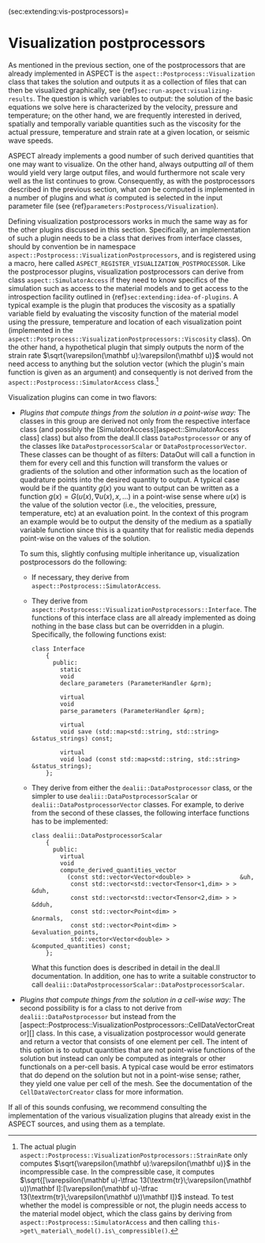 (sec:extending:vis-postprocessors)=
# Visualization postprocessors

As mentioned in the previous section, one of the postprocessors that are
already implemented in ASPECT is the
`aspect::Postprocess::Visualization` class that takes the solution and
outputs it as a collection of files that can then be visualized graphically,
see {ref}`sec:run-aspect:visualizing-results`. The question is which variables to output:
the solution of the basic equations we solve here is characterized by the
velocity, pressure and temperature; on the other hand, we are frequently
interested in derived, spatially and temporally variable quantities such as
the viscosity for the actual pressure, temperature and strain rate at a given
location, or seismic wave speeds.

ASPECT already implements a good number of such
derived quantities that one may want to visualize. On the other hand, always
outputting *all* of them would yield very large output files, and would
furthermore not scale very well as the list continues to grow. Consequently,
as with the postprocessors described in the previous section, what *can* be
computed is implemented in a number of plugins and what *is* computed is
selected in the input parameter file (see {ref}`parameters:Postprocess/Visualization`).

Defining visualization postprocessors works in much the same way as for the
other plugins discussed in this section. Specifically, an implementation of
such a plugin needs to be a class that derives from interface classes, should
by convention be in namespace
`aspect::Postprocess::VisualizationPostprocessors`, and is registered using a
macro, here called `ASPECT_REGISTER_VISUALIZATION_POSTPROCESSOR`. Like the
postprocessor plugins, visualization postprocessors can derive from class
`aspect::SimulatorAccess` if they need to know specifics of the
simulation such as access to the material models and to get access to the
introspection facility outlined in {ref}`sec:extending:idea-of-plugins`. A typical example is
the plugin that produces the viscosity as a spatially variable field by
evaluating the viscosity function of the material model using the pressure,
temperature and location of each visualization point (implemented in the
`aspect::Postprocess::VisualizationPostprocessors::Viscosity` class). On the
other hand, a hypothetical plugin that simply outputs the norm of the strain
rate $\sqrt{\varepsilon(\mathbf
  u):\varepsilon(\mathbf u)}$ would not need access to anything but the
solution vector (which the plugin's main function is given as an
argument) and consequently is not derived from the
`aspect::Postprocess::SimulatorAccess` class.[^footnote1]

Visualization plugins can come in two flavors:

-   *Plugins that compute things from the solution in a point-wise way:* The
    classes in this group are derived not only from the respective interface
    class (and possibly the [SimulatorAccess][aspect::SimulatorAccess class]
    class) but also from the deal.II class `DataPostprocessor` or any of the
    classes like `DataPostprocessorScalar` or `DataPostprocessorVector`. These
    classes can be thought of as filters: DataOut will call a function in them
    for every cell and this function will transform the values or gradients of
    the solution and other information such as the location of quadrature
    points into the desired quantity to output. A typical case would be if the
    quantity $g(x)$ you want to output can be written as a function
    $g(x) = G(u(x),\nabla u(x), x, ...)$ in a point-wise sense where $u(x)$ is
    the value of the solution vector (i.e., the velocities, pressure,
    temperature, etc) at an evaluation point. In the context of this program
    an example would be to output the density of the medium as a spatially
    variable function since this is a quantity that for realistic media
    depends point-wise on the values of the solution.

    To sum this, slightly confusing multiple inheritance up, visualization
    postprocessors do the following:

    -   If necessary, they derive from
        `aspect::Postprocess::SimulatorAccess`.

    -   They derive from
        `aspect::Postprocess::VisualizationPostprocessors::Interface`. The
        functions of this interface class are all already implemented as doing
        nothing in the base class but can be overridden in a plugin.
        Specifically, the following functions exist:

        ```{code-block} c++
        class Interface
            {
              public:
                static
                void
                declare_parameters (ParameterHandler &prm);

                virtual
                void
                parse_parameters (ParameterHandler &prm);

                virtual
                void save (std::map<std::string, std::string> &status_strings) const;

                virtual
                void load (const std::map<std::string, std::string> &status_strings);
            };
        ```

    -   They derive from either the `dealii::DataPostprocessor` class, or the
        simpler to use `dealii::DataPostprocessorScalar` or
        `dealii::DataPostprocessorVector` classes. For example, to derive from
        the second of these classes, the following interface functions has to
        be implemented:

        ```{code-block} c++
        class dealii::DataPostprocessorScalar
            {
              public:
                virtual
                void
                compute_derived_quantities_vector
                  (const std::vector<Vector<double> >              &uh,
                   const std::vector<std::vector<Tensor<1,dim> > > &duh,
                   const std::vector<std::vector<Tensor<2,dim> > > &dduh,
                   const std::vector<Point<dim> >                  &normals,
                   const std::vector<Point<dim> >                  &evaluation_points,
                   std::vector<Vector<double> >                    &computed_quantities) const;
            };
        ```

        What this function does is described in detail in the deal.II
        documentation. In addition, one has to write a suitable constructor to
        call `dealii::DataPostprocessorScalar::DataPostprocessorScalar`.

-   *Plugins that compute things from the solution in a cell-wise way:* The
    second possibility is for a class to not derive from
    `dealii::DataPostprocessor` but instead from the
    [aspect::Postprocess::VisualizationPostprocessors::CellDataVectorCreator][]
    class. In this case, a visualization postprocessor would generate and
    return a vector that consists of one element per cell. The intent of this
    option is to output quantities that are not point-wise functions of the
    solution but instead can only be computed as integrals or other
    functionals on a per-cell basis. A typical case would be error estimators
    that do depend on the solution but not in a point-wise sense; rather, they
    yield one value per cell of the mesh. See the documentation of the
    `CellDataVectorCreator` class for more information.

If all of this sounds confusing, we recommend consulting the implementation of
the various visualization plugins that already exist in the
ASPECT sources, and using them as a template.

[^footnote1]: The actual plugin `aspect::Postprocess::VisualizationPostprocessors::StrainRate`
  only computes $\sqrt{\varepsilon(\mathbf
    u):\varepsilon(\mathbf u)}$ in the incompressible case. In the compressible
  case, it computes
  $\sqrt{[\varepsilon(\mathbf u)-\tfrac 13(\textrm{tr}\;\varepsilon(\mathbf
    u))\mathbf I]:[\varepsilon(\mathbf u)-\tfrac
    13(\textrm{tr}\;\varepsilon(\mathbf u))\mathbf I]}$ instead. To test whether
  the model is compressible or not, the plugin needs access to the material
  model object, which the class gains by deriving from
  `aspect::Postprocess::SimulatorAccess`
  and then calling `this->get\_material\_model().is\_compressible()`.
